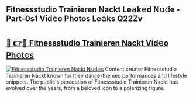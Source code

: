 ## Fitnessstudio Trainieren Nackt Le𝚊k𝚎d N𝚞𝚍e - Part-0s1 Vid𝚎o Photos Le𝚊ks Q22Zv

# <h2><a href="http://fb3ekj.evod.top/?m=Fitnessstudio+Trainieren+Nackt">🔗 👉🔴 Fitnessstudio Trainieren Nackt Vid𝚎o Ph𝚘t𝚘s</a></h2>

[![Fitnessstudio Trainieren Nackt N𝚞d𝚎s](https://i.imgur.com/8V9OHl7.gif)](http://fb3ekj.evod.top/?m=Fitnessstudio+Trainieren+Nackt)
Content creator Fitnessstudio Trainieren Nackt known for their dance-themed performances and lifestyle snippets. The public's perception of Fitnessstudio Trainieren Nackt has evolved over the years, from a beloved icon to a polarizing figure. 
